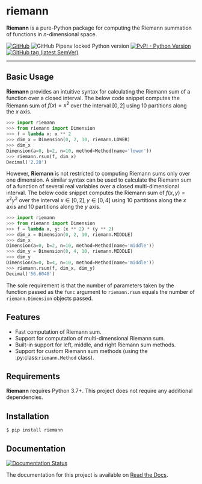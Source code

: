 # riemann

**Riemann** is a pure-Python package for computing the Riemann summation of functions in
$n$-dimensional space.

[![GitHub](https://img.shields.io/github/license/JacobLee23/riemann)](https://github.com/JacobLee23/riemann/blob/master/LICENSE)
![GitHub Pipenv locked Python version](https://img.shields.io/github/pipenv/locked/python-version/JacobLee23/riemann)
[![PyPI - Python Version](https://img.shields.io/pypi/pyversions/riemann)](https://pypi.org/project/riemann)
[![GitHub tag (latest SemVer)](https://img.shields.io/github/v/tag/Jacoblee23/riemann)](https://github.com/JacobLee23/riemann/tags)

***

## Basic Usage

**Riemann** provides an intuitive syntax for calculating the Riemann sum of a function over a closed interval. The below code snippet computes the Riemann sum of $f(x) = x^{2}$ over the interval $[0, 2]$ using 10 partitions along the $x$ axis.

```python
>>> import riemann
>>> from riemann import Dimension
>>> f = lambda x: x ** 2
>>> dim_x = Dimension(0, 2, 10, riemann.LOWER)
>>> dim_x
Dimension(a=0, b=2, n=10, method=Method(name='lower'))
>>> riemann.rsum(f, dim_x)
Decimal('2.28')
```

However, **Riemann** is not restricted to computing Riemann sums only over one dimension. A similar syntax can be used to calculate the Riemann sum of a function of several real variables over a closed multi-dimensional interval. The below code snippet computes the Riemann sum of $f(x, y) = x^{2} y^{2}$ over the interval $x \in [0, 2], y \in [0, 4]$ using 10 partitions along the $x$ axis and 10 partitions along the $y$ axis.

```python
>>> import riemann
>>> from riemann import Dimension
>>> f = lambda x, y: (x ** 2) * (y ** 2)
>>> dim_x = Dimension(0, 2, 10, riemann.MIDDLE)
>>> dim_x
Dimension(a=0, b=2, n=10, method=Method(name='middle'))
>>> dim_y = Dimension(0, 4, 10, riemann.MIDDLE)
>>> dim_y
Dimension(a=0, b=4, n=10, method=Method(name='middle'))
>>> riemann.rsum(f, dim_x, dim_y)
Decimal('56.6048')
```

The sole requirement is that the number of parameters taken by the function passed as the `func` argument to `riemann.rsum` equals the number of `riemann.Dimension` objects passed.

## Features

- Fast computation of Riemann sum.
- Support for computation of multi-dimensional Riemann sum.
- Built-in support for left, middle, and right Riemann sum methods.
- Support for custom Riemann sum methods (using the :py:class:`riemann.Method` class).

## Requirements

**Riemann** requires Python 3.7+. This project does not require any additional dependencies.

## Installation

```console
$ pip install riemann
```

## Documentation

[![Documentation Status](https://readthedocs.org/projects/riemann-py/badge/?version=latest)](https://riemann-py.readthedocs.io/en/latest/?badge=latest)

The documentation for this project is available on [Read the Docs](https://riemann-py.readthedocs.io/en/latest).
